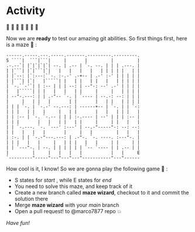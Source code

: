 # Activity

 :penguin:  :penguin:  :penguin:  :penguin:  :penguin:  :penguin:  :penguin: 

Now we are **ready** to test our amazing git abilities. So first things first, here is a maze :runner: :
```
------.-----.---.-----.-------.---------.---------.
S ````|  ```|```|     |       |         |         |
.-.--`| |`|`|`|`| --. | .-- | `-. --. | | | .---. |
| |```| |`|```|`|   |   |   |   |   | | | | |   | |
| |`--: |`:---:``-. :-.-' .-+-- | .-' :-' | | | | |
| |```| |`|   |`````| |   | |   | |   |   | | | | |
| `-.``-'`| | :-- | | | --: | --"-: --' .-' | | | |
|   |`````| | |   |   |   | |     |     |   | | | |
| --"-.---: | | .-"-- `-. | `---- | --.-: --: | | |
|     |   | |   |       | |       |   | |   | | | |
| | | `-. | `-.-' --.---: | ------+-- | `-. | | `-:
| | |   | |   |     |   | |       |   |   | | |   |
| | :-- | `-. `-.-- | | | :-.---- | --' | | | :-- |
| | |       |   |   | |   | |     |     | |   |   |
| | `-.---. `-. `---' :---' | --.-"-----"-: --: --:
| |   |   |   |       |     |   |         |   |   |
| :-. | | `-.-"---.---: | .-"-. `-. ----. :---"-. |
| | |   |   |     |   | | |   |   |     | |     | |
| | `---"-. | --. | | | | | | `-- `---- | | .-- | |
|         |     |   |   |   |           |   |     E
`---------"-----"---"---"---"-----------"---"------
```

How cool is it, I know! So we are gonna play the following game :purple_heart: :

* S states for *start* , while E states for *end*
* You need to solve this maze, and keep track of it
* Create a new branch called **maze wizard**, checkout to it and commit the solution there
* Merge **maze wizard** with your  *main* branch
* Open a pull request! to @marco7877 repo :boom:

*Have fun!*
